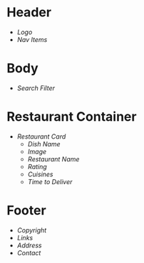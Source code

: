# Header
- *Logo*
- *Nav Items*

# Body
- *Search Filter*

# Restaurant Container
- *Restaurant Card*
  - *Dish Name*
  - *Image*
  - *Restaurant Name*
  - *Rating*
  - *Cuisines*
  - *Time to Deliver*

# Footer
- *Copyright*
- *Links*
- *Address*
- *Contact*
